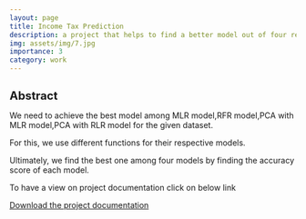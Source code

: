 ```yaml
---
layout: page
title: Income Tax Prediction
description: a project that helps to find a better model out of four regression models to predict the rate of income levels
img: assets/img/7.jpg
importance: 3
category: work
---
```

<h1 style="font-size:20px;">Abstract</h1>

<p> We need to achieve the best model among MLR model,RFR model,PCA with MLR model,PCA with RLR model for the given dataset. </p>
<p> For this, we use different functions for their respective models. </p>
<p> Ultimately, we find the best one among four models by finding the accuracy score of each model. </p>

<p> To have a view on project documentation click on below link
 
 
<a href="https://github.com/sridhareguram/sridhareguram.github.io/tree/main/IncomeTax" download="project">Download the project documentation</a>

